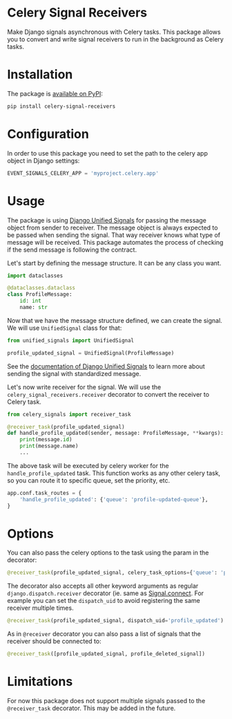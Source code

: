 # Celery Signal Receivers

Make Django signals asynchronous with Celery tasks. This package allows you to convert and write signal receivers to run in the background as Celery tasks.

# Installation

The package is [available on PyPI](https://pypi.org/project/celery-signal-receivers/):

```bash
pip install celery-signal-receivers
```

# Configuration

In order to use this package you need to set the path to the celery app object in Django settings:

```python
EVENT_SIGNALS_CELERY_APP = 'myproject.celery.app'
```

# Usage

The package is using [Django Unified Signals](https://pypi.org/project/django-unified-signals/)
for passing the message object from sender to receiver. The message object is always expected to be passed when sending the signal. That way receiver knows what type of message will be received. This package automates the process of checking if the send message is following the contract.

Let's start by defining the message structure. It can be any class you want.

```python
import dataclasses

@dataclasses.dataclass
class ProfileMessage:
    id: int
    name: str
```

Now that we have the message structure defined, we can create the signal. We will use `UnifiedSignal` class for that:

```python
from unified_signals import UnifiedSignal

profile_updated_signal = UnifiedSignal(ProfileMessage)
```

See the [documentation of Django Unified Signals](https://pypi.org/project/django-unified-signals/) to learn more about sending the signal
with standardized message.

Let's now write receiver for the signal. We will use the `celery_signal_receivers.receiver` decorator to convert the receiver to Celery task.

```python
from celery_signals import receiver_task

@receiver_task(profile_updated_signal)
def handle_profile_updated(sender, message: ProfileMessage, **kwargs):
    print(message.id)
    print(message.name)
    ...
```

The above task will be executed by celery worker for the `handle_profile_updated` task. This function works as any other celery task, so you can route it to specific queue, set the priority, etc.

```python
app.conf.task_routes = {
    'handle_profile_updated': {'queue': 'profile-updated-queue'},
}
```

# Options

You can also pass the celery options to the task using the param in the decorator:

```python
@receiver_task(profile_updated_signal, celery_task_options={'queue': 'profile-updated-queue'})
```

The decorator also accepts all other keyword arguments as regular `django.dispatch.receiver` decorator (ie. same as [Signal.connect](https://docs.djangoproject.com/en/4.2/topics/signals/#django.dispatch.Signal.connect). For example you can set the `dispatch_uid` to avoid registering the same receiver multiple times.

```python
@receiver_task(profile_updated_signal, dispatch_uid='profile_updated')
```

As in `@receiver` decorator you can also pass a list of signals that the receiver should be connected to:

```python
@receiver_task([profile_updated_signal, profile_deleted_signal])
```

# Limitations

For now this package does not support multiple signals passed to the `@receiver_task` decorator.
This may be added in the future. 
